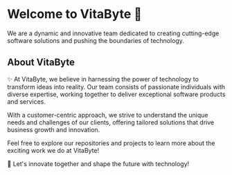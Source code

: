 # Welcome to VitaByte 👋

 We are a dynamic and innovative team dedicated to creating cutting-edge software solutions and pushing the boundaries of technology.

## About VitaByte

 ✨ At VitaByte, we believe in harnessing the power of technology to transform ideas into reality. Our team consists of passionate individuals with diverse expertise, working together to deliver exceptional software products and services.

With a customer-centric approach, we strive to understand the unique needs and challenges of our clients, offering tailored solutions that drive business growth and innovation.

Feel free to explore our repositories and projects to learn more about the exciting work we do at VitaByte!

🚀 Let's innovate together and shape the future with technology!

